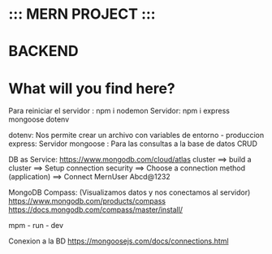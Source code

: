 # ::: MERN PROJECT :::
# BACKEND
# What will you find here?


Para reiniciar el servidor : npm i nodemon
Servidor: npm i express mongoose dotenv

dotenv: Nos permite crear un archivo con variables de entorno - produccion
express: Servidor
mongoose : Para las consultas a la base de datos CRUD

DB as Service: https://www.mongodb.com/cloud/atlas
cluster ==> build a cluster ==> Setup connection security ==> Choose a connection method (application) ==> Connect
MernUser Abcd@1232

MongoDB Compass: (Visualizamos datos y nos conectamos al servidor)
https://www.mongodb.com/products/compass
https://docs.mongodb.com/compass/master/install/

mpm - run - dev

Conexion a la BD
https://mongoosejs.com/docs/connections.html
 
